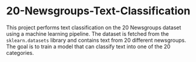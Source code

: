 # 20-Newsgroups-Text-Classification
This project performs text classification on the 20 Newsgroups dataset using a machine learning pipeline. The dataset is fetched from the `sklearn.datasets` library and contains text from 20 different newsgroups. The goal is to train a model that can classify text into one of the 20 categories.
